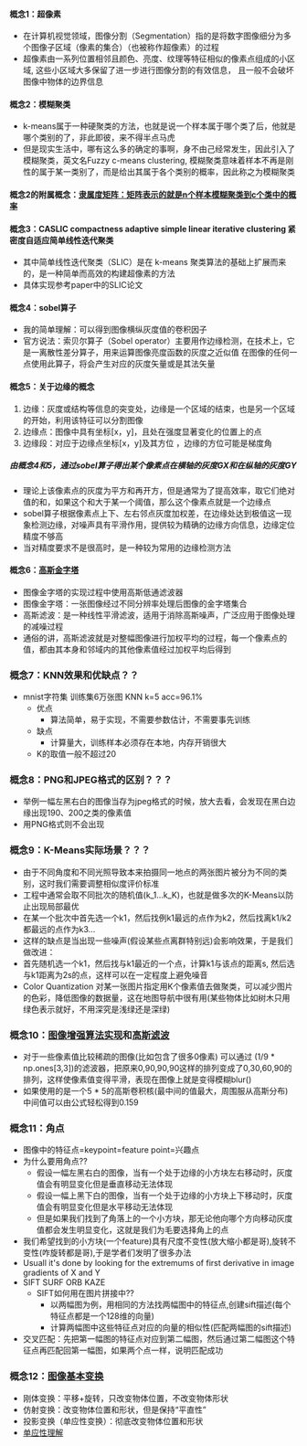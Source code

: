 #### 概念1：超像素
+ 在计算机视觉领域，图像分割（Segmentation）指的是将数字图像细分为多个图像子区域（像素的集合）（也被称作超像素）的过程
+ 超像素由一系列位置相邻且颜色、亮度、纹理等特征相似的像素点组成的小区域, 这些小区域大多保留了进一步进行图像分割的有效信息，
且一般不会破坏图像中物体的边界信息

#### 概念2：模糊聚类
+ k-means属于一种硬聚类的方法，也就是说一个样本属于哪个类了后，他就是哪个类别的了，非此即彼，来不得半点马虎
+ 但是现实生活中，哪有这么多的确定的事啊，身不由己经常发生，因此引入了模糊聚类，英文名Fuzzy c-means clustering, 
模糊聚类意味着样本不再是刚性的属于某一类别了，而是给出其属于各个类别的概率，因此称之为模糊聚类

#### 概念2的附属概念：[隶属度矩阵：矩阵表示的就是n个样本模糊聚类到c个类中的概率](https://blog.csdn.net/changyuanchn/article/details/80427893)

#### 概念3：CASLIC compactness adaptive simple linear iterative clustering 紧密度自适应简单线性迭代聚类
+ 其中简单线性迭代聚类（SLIC）是在 k-means 聚类算法的基础上扩展而来的，是一种简单而高效的构建超像素的方法
+ 具体实现参考paper中的SLIC论文

#### 概念4：sobel算子
+ 我的简单理解：可以得到图像横纵灰度值的卷积因子
+ 官方说法：索贝尔算子（Sobel operator）主要用作边缘检测，在技术上，它是一离散性差分算子，用来运算图像亮度函数的灰度之近似值
在图像的任何一点使用此算子，将会产生对应的灰度矢量或是其法矢量
 
#### 概念5：关于边缘的概念
1. 边缘：灰度或结构等信息的突变处，边缘是一个区域的结束，也是另一个区域的开始，利用该特征可以分割图像
2. 边缘点：图像中具有坐标[x，y]，且处在强度显著变化的位置上的点
3. 边缘段：对应于边缘点坐标[x，y]及其方位 ，边缘的方位可能是梯度角

##### 由概念4和5，通过sobel算子得出某个像素点在横轴的灰度GX和在纵轴的灰度GY
+ 理论上该像素点的灰度为平方和再开方，但是通常为了提高效率，取它们绝对值的和，如果这个和大于某一个阈值，那么这个像素点就是一个边缘点
+ sobel算子根据像素点上下、左右邻点灰度加权差，在边缘处达到极值这一现象检测边缘，对噪声具有平滑作用，提供较为精确的边缘方向信息，边缘定位精度不够高
+ 当对精度要求不是很高时，是一种较为常用的边缘检测方法

#### 概念6：[高斯金字塔](https://zhuanlan.zhihu.com/p/32815143)
+ 图像金字塔的实现过程中使用高斯低通滤波器
+ 图像金字塔：一张图像经过不同分辨率处理后图像的金字塔集合
+ 高斯滤波：是一种线性平滑滤波，适用于消除高斯噪声，广泛应用于图像处理的减噪过程
+ 通俗的讲，高斯滤波就是对整幅图像进行加权平均的过程，每一个像素点的值，都由其本身和邻域内的其他像素值经过加权平均后得到

### 概念7：KNN效果和优缺点？？
+ mnist字符集 训练集6万张图 KNN k=5 acc=96.1%
  + 优点
    + 算法简单，易于实现，不需要参数估计，不需要事先训练
  + 缺点
    + 计算量大，训练样本必须存在本地，内存开销很大
  + K的取值一般不超过20
 
 ### 概念8：PNG和JPEG格式的区别？？？
 + 举例一幅左黑右白的图像当存为jpeg格式的时候，放大去看，会发现在黑白边缘出现190、200之类的像素值
 + 用PNG格式则不会出现
  
 ### 概念9：K-Means实际场景？？？
 + 由于不同角度和不同光照导致本来拍摄同一地点的两张图片被分为不同的类别，这时我们需要调整相似度评价标准
 + 工程中通常会取不同批次的随机值(k_1...k_K)，也就是做多次的K-Means以防止出现局部最优
 + 在某一个批次中首先选一个k1，然后找例k1最远的点作为k2，然后找离k1/k2都最远的点作为k3...
 + 这样的缺点是当出现一些噪声(假设某些点离群特别远)会影响效果，于是我们做改进：
 + 首先随机选一个k1，然后找与k1最近的一个点，计算k1与该点的距离s, 然后选与k1距离为2s的点，这样可以在一定程度上避免噪音
 + Color Quantization 对某一张图片指定用K个像素值去做聚类，可以减少图片的色彩，降低图像的数据量，这在地图导航中很有用(某些物体比如树木只用绿色表示就好，不用深究是浅绿还是深绿)
 
 ### 概念10：[图像增强算法实现](https://blog.csdn.net/u013033431/article/details/50907806)和[高斯滤波](https://blog.csdn.net/sunmc1204953974/article/details/50634652#:~:text=%E9%AB%98%E6%96%AF%E6%BB%A4%E6%B3%A2%E5%9C%A8%E5%9B%BE%E5%83%8F%E5%A4%84%E7%90%86,%E5%A4%84%E7%90%86%E7%9A%84%E5%87%8F%E5%99%AA%E8%BF%87%E7%A8%8B%E3%80%82)
 + 对于一些像素值比较稀疏的图像(比如包含了很多0像素) 可以通过 (1/9 * np.ones[3,3])的滤波器，把原来0,90,90,90这样的排列变成了0,30,60,90的排列，这样使像素值变得平滑，表现在图像上就是变得模糊blur()
 + 如果使用的是一个5 * 5的高斯卷积核(最中间的值最大，周围服从高斯分布) 中间值可以由公式轻松得到0.159
 
### 概念11：角点
+ 图像中的特征点=keypoint=feature point=兴趣点
+ 为什么要用角点?? 
  + 假设一幅左黑右白的图像，当有一个处于边缘的小方块左右移动时，灰度值会有明显变化但是垂直移动无法体现
  + 假设一幅上黑下白的图像，当有一个处于边缘的小方块上下移动时，灰度值会有明显变化但是水平移动无法体现
  + 但是如果我们找到了角落上的一个小方块，那无论他向哪个方向移动灰度值都会发生明显变化，这就是我们为毛要选择角上的点
+ 我们希望找到的小方块(一个feature)具有尺度不变性(放大缩小都是哥),旋转不变性(咋旋转都是哥),于是学者们发明了很多办法
+ Usuall it's done by looking for the extremums of first derivative in image gradients of X and Y
+ SIFT SURF ORB KAZE
  + SIFT如何用在图片拼接中??
    + 以两幅图为例，用相同的方法找两幅图中的特征点,创建sift描述(每个特征点都是一个128维的向量)
    + 计算两幅图中这些特征点对应的向量的相似性(匹配两幅图的sift描述)
+ 交叉匹配：先把第一幅图的特征点对应到第二幅图，然后通过第二幅图这个特征点再匹配回第一幅图，如果两个点一样，说明匹配成功

### 概念12：[图像基本变换](https://blog.csdn.net/andylei777/article/details/78333817)
+ 刚体变换：平移+旋转，只改变物体位置，不改变物体形状
+ 仿射变换：改变物体位置和形状，但是保持“平直性”
+ 投影变换（单应性变换）：彻底改变物体位置和形状
+ [单应性理解](https://zhuanlan.zhihu.com/p/74597564)
